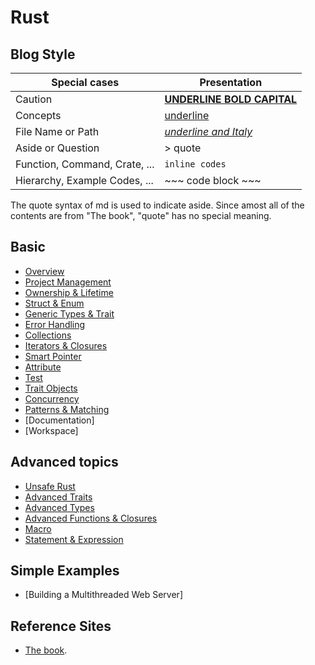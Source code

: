 # Rust

## Blog Style

| Special cases | Presentation |
| - | - |
| Caution | <u><b>UNDERLINE BOLD CAPITAL</b></u> |
| Concepts | <u>underline</u> |
| File Name or Path  | <u><i>underline and Italy</i></u> |
| Aside or Question | > quote |
| Function, Command, Crate, ... | `inline codes` |
| Hierarchy, Example Codes, ... | ~~~ code block ~~~ |

The quote syntax of md is used to indicate aside. Since amost all of the contents are from "The book", "quote" has no special meaning.

## Basic

- [Overview](overview.md)
- [Project Management](project_management.md)
- [Ownership & Lifetime](ownership_lifetime.md)
- [Struct & Enum](struct_enum.md)
- [Generic Types & Trait](generic_types_traits.md)
- [Error Handling](error_handling.md)
- [Collections](collections.md)
- [Iterators & Closures](iter_closure.md)
- [Smart Pointer](smart_pointer.md)
- [Attribute](attribute.md)
- [Test](tests.md)
- [Trait Objects](trait_object.md)
- [Concurrency](threads.md)
- [Patterns & Matching](pattern.md)
- [Documentation]
- [Workspace]


## Advanced topics

- [Unsafe Rust](unsafe.md)
- [Advanced Traits](advance_trait.md)
- [Advanced Types](advance_type.md)
- [Advanced Functions & Closures](ad_func_closure.md)
- [Macro](macro.md)
- [Statement & Expression](state_expr.md)

## Simple Examples

- [Building a Multithreaded Web Server]

## Reference Sites
- [The book](https://doc.rust-lang.org/book).